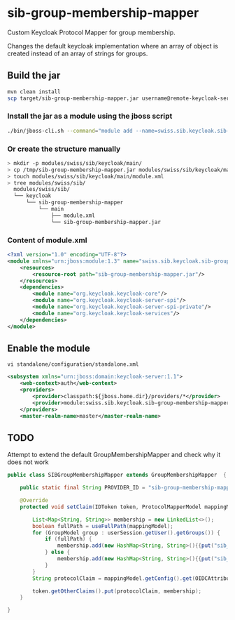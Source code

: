 # sib-group-membership-mapper

Custom Keycloak Protocol Mapper for group membership.

Changes the default keycloak implementation where an array of object is created instead of an array of strings for groups.

## Build the jar
```bash
mvn clean install
scp target/sib-group-membership-mapper.jar username@remote-keycloak-server:/tmp
```

### Install the jar as a module using the jboss script
 
```bash
./bin/jboss-cli.sh --command="module add --name=swiss.sib.keycloak.sib-group-membership-mapper --resources=/tmp/sib-group-membership-mapper.jar --dependencies=org.keycloak.keycloak-core,org.keycloak.keycloak-server-spi,org.keycloak.keycloak-server-spi-private,org.keycloak.keycloak-services"
```

### Or create the structure manually

```bash
> mkdir -p modules/swiss/sib/keycloak/main/
> cp /tmp/sib-group-membership-mapper.jar modules/swiss/sib/keycloak/main/
> touch modules/swiss/sib/keycloak/main/module.xml
> tree modules/swiss/sib/
  modules/swiss/sib/
  └── keycloak
      └── sib-group-membership-mapper
          └── main
              ├── module.xml
              └── sib-group-membership-mapper.jar

```

### Content of module.xml
```xml
<?xml version="1.0" encoding="UTF-8"?>
<module xmlns="urn:jboss:module:1.3" name="swiss.sib.keycloak.sib-group-membership-mapper">
    <resources>
        <resource-root path="sib-group-membership-mapper.jar"/>
    </resources>
    <dependencies>
        <module name="org.keycloak.keycloak-core"/>
        <module name="org.keycloak.keycloak-server-spi"/>
        <module name="org.keycloak.keycloak-server-spi-private"/>
        <module name="org.keycloak.keycloak-services"/>
    </dependencies>
</module>
```

## Enable the module
```shell
vi standalone/configuration/standalone.xml
```

```xml
<subsystem xmlns="urn:jboss:domain:keycloak-server:1.1">
    <web-context>auth</web-context>
    <providers>
        <provider>classpath:${jboss.home.dir}/providers/*</provider>
        <provider>module:swiss.sib.keycloak.sib-group-membership-mapper</provider>
    </providers>
    <master-realm-name>master</master-realm-name>

```

## TODO 
Attempt to extend the default GroupMembershipMapper and check why it does not work
```java
public class SIBGroupMembershipMapper extends GroupMembershipMapper  {

    public static final String PROVIDER_ID = "sib-group-membership-mapper";

    @Override
    protected void setClaim(IDToken token, ProtocolMapperModel mappingModel, UserSessionModel userSession) {

        List<Map<String, String>> membership = new LinkedList<>();
        boolean fullPath = useFullPath(mappingModel);
        for (GroupModel group : userSession.getUser().getGroups()) {
            if (fullPath) {
                membership.add(new HashMap<String, String>(){{put("sib_group_name", ModelToRepresentation.buildGroupPath(group));}});
            } else {
                membership.add(new HashMap<String, String>(){{put("sib_group_name", group.getName());}});
            }
        }
        String protocolClaim = mappingModel.getConfig().get(OIDCAttributeMapperHelper.TOKEN_CLAIM_NAME);

        token.getOtherClaims().put(protocolClaim, membership);
    }

}

```
